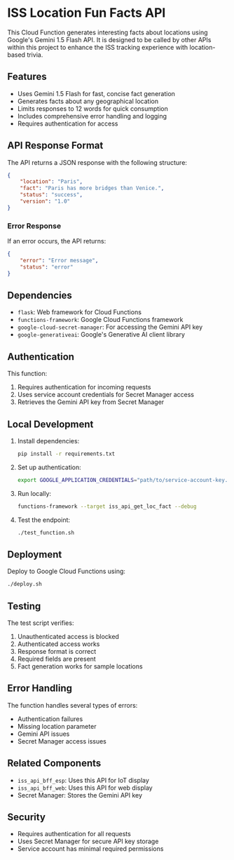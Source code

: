 # ISS Location Fun Facts API

This Cloud Function generates interesting facts about locations using Google's Gemini 1.5 Flash API. It is designed to be called by other APIs within this project to enhance the ISS tracking experience with location-based trivia.

## Features

- Uses Gemini 1.5 Flash for fast, concise fact generation
- Generates facts about any geographical location
- Limits responses to 12 words for quick consumption
- Includes comprehensive error handling and logging
- Requires authentication for access

## API Response Format

The API returns a JSON response with the following structure:

```json
{
    "location": "Paris",
    "fact": "Paris has more bridges than Venice.",
    "status": "success",
    "version": "1.0"
}
```

### Error Response

If an error occurs, the API returns:

```json
{
    "error": "Error message",
    "status": "error"
}
```

## Dependencies

- `flask`: Web framework for Cloud Functions
- `functions-framework`: Google Cloud Functions framework
- `google-cloud-secret-manager`: For accessing the Gemini API key
- `google-generativeai`: Google's Generative AI client library

## Authentication

This function:
1. Requires authentication for incoming requests
2. Uses service account credentials for Secret Manager access
3. Retrieves the Gemini API key from Secret Manager

## Local Development

1. Install dependencies:
   ```bash
   pip install -r requirements.txt
   ```

2. Set up authentication:
   ```bash
   export GOOGLE_APPLICATION_CREDENTIALS="path/to/service-account-key.json"
   ```

3. Run locally:
   ```bash
   functions-framework --target iss_api_get_loc_fact --debug
   ```

4. Test the endpoint:
   ```bash
   ./test_function.sh
   ```

## Deployment

Deploy to Google Cloud Functions using:

```bash
./deploy.sh
```

## Testing

The test script verifies:
1. Unauthenticated access is blocked
2. Authenticated access works
3. Response format is correct
4. Required fields are present
5. Fact generation works for sample locations

## Error Handling

The function handles several types of errors:
- Authentication failures
- Missing location parameter
- Gemini API issues
- Secret Manager access issues

## Related Components

- `iss_api_bff_esp`: Uses this API for IoT display
- `iss_api_bff_web`: Uses this API for web display
- Secret Manager: Stores the Gemini API key

## Security

- Requires authentication for all requests
- Uses Secret Manager for secure API key storage
- Service account has minimal required permissions

